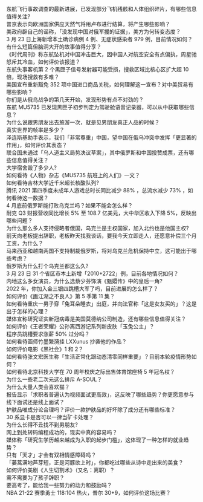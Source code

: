 东航飞行事故调查的最新进展，已发现部分飞机残骸和人体组织碎片，有哪些信息值得关注?  
普京表示向欧洲国家供应天然气将用卢布进行结算，将产生哪些影响？  
美政府辟自己的谣称，「没发现中国对俄军援的证据」，美方为何转变态度？  
3 月 23 日上海新增本土确诊病例 4 例、无症状感染者 979 例，目前情况如何？  
有什么短篇但脑洞大开的故事值得分享？  
《时代周刊》称东航坠机对中国冲击巨大，因中国人对航空安全有点偏执，周星驰怒斥其冷血，如何评价该报道？  
东航失事客机第 2 个黑匣子信号发射器可能受损，搜救区域比核心区扩大超 10 倍，现场搜救有多难？  
美国宣布重新豁免 352 项中国进口商品关税，如何理解这一宣布？对中美贸易有哪些影响？  
你们是从俄乌战争的第几天开始，发现形势有点不对劲的？  
东航 MU5735 已发现黑匣子初步判定为驾驶舱语音记录器，可以从中获取哪些信息？  
为什么说跟男朋友出去旅游一次，就是见男朋友真正人品的时候？  
真实世界的帧率是多少？  
泽连斯基助手表示，我们「非常尊重」中国，望中国在俄乌冲突中发挥「更显著的作用」，如何评价其表态？  
联合国未通过「乌人道主义局势决议草案」，其中俄罗斯和中国投赞成票，还有哪些信息值得关注？  
大学宿舍毁了多少人?  
如何看待《人物》杂志《MU5735 航班上的人们》一文？  
如何看待吉林大学近千米超长核酸队列?  
腾讯 2021 第四季度未成年人游戏总时长同比减少 88% ，总流水减少 73% ，如何看待这一数据？  
4 月底前俄罗斯能打败乌克兰吗？如果不能会怎么样？  
耐克 Q3 财报营收同比增长 5% 至 108.7 亿美元，大中华区收入下降 5%，反映出哪些问题？  
为什么那么多人支持侵略者俄国，乌克兰是主权国家，加入北约也是他国主权?  
前天向老板提出辞职，老板昨天找我谈话，要我今天立即走人，还愿意补偿三个月工资，为什么？  
马来西亚和越南两国不支持制裁俄罗斯，将对乌克兰危机保持中立，这可能出于哪些考虑？  
俄罗斯为什么打个乌克兰都这么久?  
3 月 23 日 31 个省区市本土新增「2010+2722」例，目前各地情况如何？  
内地这么多女演员，为什么选蔡少芬饰演《甄嬛传》中的皇后一角?  
2022 年，你加入金三银四跳槽大军了吗，目前进展的怎么样了？  
如何评价《画江湖之不良人》第 5 季第 11 集？  
如何看待重庆一男子穿「兔耳朵睡衣」出庭，并向法官称「这是女友买的」？这是出于怎样的心理？  
媒体宣称研究证实新冠病毒是美国莫德纳公司制造，还有哪些信息值得关注？  
如何评价《王者荣耀》公孙离西游记系列新皮肤「玉兔公主」？  
程序员跳槽要求涨薪 50% 过分吗？  
如何看待画师竹墨繁漪挂 LXXunus 抄袭他的作品？  
如何评价电影《黑社会》1 和 2？  
如何看待张文宏医生称「生活正常化跟动态清零同样重要」？目前本轮疫情形势如何？  
如何看待北京科技大学在 70 周年校庆之际出售体育馆座椅 5 年冠名权？  
为什么一些老二次元这么排斥 A-SOUL？  
为什么大量人类会喜欢猫？  
报告显示「求职者普遍认为视频面试更高效」，这反映了哪些趋势？你更愿意参与线下面试还是线上面试？  
护肤品唯成分论合理吗？评价一款护肤品的好坏除了成分还有哪些标准？  
30 系显卡是否可以一律当矿卡处理？  
为什么长得不丑找不到男朋友?  
网上到处转码编程成功的，现实中真的容易吗？  
媒体称「研究生学历越来越成为入职的起步门槛」，这体现了一种怎样的就业趋势？  
只有「天才」才会有双相情感障碍吗？  
「蒌蒿满地芦芽短，正是河豚欲上时」，你都吃过哪些从诗中走出来的美食？  
如何评价美剧《人生切割术》（又名：离职）？  
需不需要为了孩子辞职？  
要高考了，能给我一些努力的动力和鼓励吗？  
NBA 21-22 赛季勇士 118:104 热火，普尔 30+9，如何评价这场比赛？  
